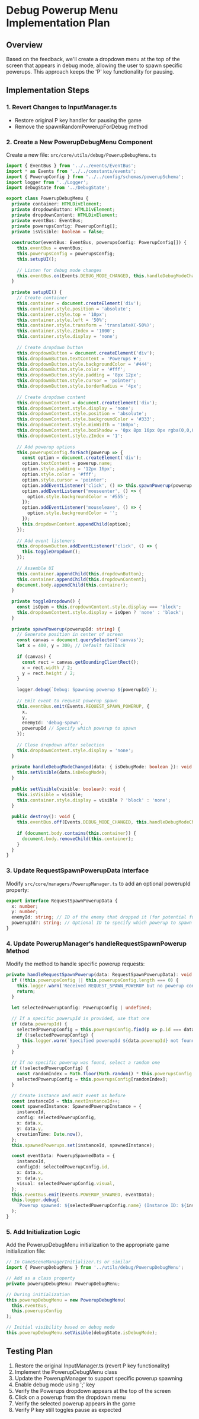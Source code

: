 # Debug Powerup Menu Implementation Plan

## Overview
Based on the feedback, we'll create a dropdown menu at the top of the screen that appears in debug mode, allowing the user to spawn specific powerups. This approach keeps the 'P' key functionality for pausing.

## Implementation Steps

### 1. Revert Changes to InputManager.ts
- Restore original P key handler for pausing the game
- Remove the spawnRandomPowerupForDebug method

### 2. Create a New PowerupDebugMenu Component
Create a new file: `src/core/utils/debug/PowerupDebugMenu.ts`

```typescript
import { EventBus } from '../../events/EventBus';
import * as Events from '../../constants/events';
import { PowerupConfig } from '../../config/schemas/powerupSchema';
import logger from '../Logger';
import debugState from '../DebugState';

export class PowerupDebugMenu {
  private container: HTMLDivElement;
  private dropdownButton: HTMLDivElement;
  private dropdownContent: HTMLDivElement;
  private eventBus: EventBus;
  private powerupsConfig: PowerupConfig[];
  private isVisible: boolean = false;
  
  constructor(eventBus: EventBus, powerupsConfig: PowerupConfig[]) {
    this.eventBus = eventBus;
    this.powerupsConfig = powerupsConfig;
    this.setupUI();
    
    // Listen for debug mode changes
    this.eventBus.on(Events.DEBUG_MODE_CHANGED, this.handleDebugModeChanged.bind(this));
  }
  
  private setupUI() {
    // Create container
    this.container = document.createElement('div');
    this.container.style.position = 'absolute';
    this.container.style.top = '10px';
    this.container.style.left = '50%';
    this.container.style.transform = 'translateX(-50%)';
    this.container.style.zIndex = '1000';
    this.container.style.display = 'none';
    
    // Create dropdown button
    this.dropdownButton = document.createElement('div');
    this.dropdownButton.textContent = 'Powerups ▼';
    this.dropdownButton.style.backgroundColor = '#444';
    this.dropdownButton.style.color = '#fff';
    this.dropdownButton.style.padding = '8px 12px';
    this.dropdownButton.style.cursor = 'pointer';
    this.dropdownButton.style.borderRadius = '4px';
    
    // Create dropdown content
    this.dropdownContent = document.createElement('div');
    this.dropdownContent.style.display = 'none';
    this.dropdownContent.style.position = 'absolute';
    this.dropdownContent.style.backgroundColor = '#333';
    this.dropdownContent.style.minWidth = '160px';
    this.dropdownContent.style.boxShadow = '0px 8px 16px 0px rgba(0,0,0,0.2)';
    this.dropdownContent.style.zIndex = '1';
    
    // Add powerup options
    this.powerupsConfig.forEach(powerup => {
      const option = document.createElement('div');
      option.textContent = powerup.name;
      option.style.padding = '12px 16px';
      option.style.color = '#fff';
      option.style.cursor = 'pointer';
      option.addEventListener('click', () => this.spawnPowerup(powerup.id));
      option.addEventListener('mouseenter', () => {
        option.style.backgroundColor = '#555';
      });
      option.addEventListener('mouseleave', () => {
        option.style.backgroundColor = '';
      });
      this.dropdownContent.appendChild(option);
    });
    
    // Add event listeners
    this.dropdownButton.addEventListener('click', () => {
      this.toggleDropdown();
    });
    
    // Assemble UI
    this.container.appendChild(this.dropdownButton);
    this.container.appendChild(this.dropdownContent);
    document.body.appendChild(this.container);
  }
  
  private toggleDropdown() {
    const isOpen = this.dropdownContent.style.display === 'block';
    this.dropdownContent.style.display = isOpen ? 'none' : 'block';
  }
  
  private spawnPowerup(powerupId: string) {
    // Generate position in center of screen
    const canvas = document.querySelector('canvas');
    let x = 400, y = 300; // Default fallback
    
    if (canvas) {
      const rect = canvas.getBoundingClientRect();
      x = rect.width / 2;
      y = rect.height / 2;
    }
    
    logger.debug(`Debug: Spawning powerup ${powerupId}`);
    
    // Emit event to request powerup spawn
    this.eventBus.emit(Events.REQUEST_SPAWN_POWERUP, {
      x,
      y,
      enemyId: 'debug-spawn',
      powerupId // Specify which powerup to spawn
    });
    
    // Close dropdown after selection
    this.dropdownContent.style.display = 'none';
  }
  
  private handleDebugModeChanged(data: { isDebugMode: boolean }): void {
    this.setVisible(data.isDebugMode);
  }
  
  public setVisible(visible: boolean): void {
    this.isVisible = visible;
    this.container.style.display = visible ? 'block' : 'none';
  }
  
  public destroy(): void {
    this.eventBus.off(Events.DEBUG_MODE_CHANGED, this.handleDebugModeChanged.bind(this));
    
    if (document.body.contains(this.container)) {
      document.body.removeChild(this.container);
    }
  }
}
```

### 3. Update RequestSpawnPowerupData Interface
Modify `src/core/managers/PowerupManager.ts` to add an optional powerupId property:

```typescript
export interface RequestSpawnPowerupData {
  x: number;
  y: number;
  enemyId: string; // ID of the enemy that dropped it (for potential future logic)
  powerupId?: string; // Optional ID to specify which powerup to spawn
}
```

### 4. Update PowerupManager's handleRequestSpawnPowerup Method
Modify the method to handle specific powerup requests:

```typescript
private handleRequestSpawnPowerup(data: RequestSpawnPowerupData): void {
  if (!this.powerupsConfig || this.powerupsConfig.length === 0) {
    this.logger.warn('Received REQUEST_SPAWN_POWERUP but no powerup configurations are loaded.');
    return;
  }

  let selectedPowerupConfig: PowerupConfig | undefined;
  
  // If a specific powerupId is provided, use that one
  if (data.powerupId) {
    selectedPowerupConfig = this.powerupsConfig.find(p => p.id === data.powerupId);
    if (!selectedPowerupConfig) {
      this.logger.warn(`Specified powerupId ${data.powerupId} not found. Selecting random powerup.`);
    }
  }
  
  // If no specific powerup was found, select a random one
  if (!selectedPowerupConfig) {
    const randomIndex = Math.floor(Math.random() * this.powerupsConfig.length);
    selectedPowerupConfig = this.powerupsConfig[randomIndex];
  }

  // Create instance and emit event as before
  const instanceId = this.nextInstanceId++;
  const spawnedInstance: SpawnedPowerupInstance = {
    instanceId,
    config: selectedPowerupConfig,
    x: data.x,
    y: data.y,
    creationTime: Date.now(),
  };
  this.spawnedPowerups.set(instanceId, spawnedInstance);

  const eventData: PowerupSpawnedData = {
    instanceId,
    configId: selectedPowerupConfig.id,
    x: data.x,
    y: data.y,
    visual: selectedPowerupConfig.visual,
  };
  this.eventBus.emit(Events.POWERUP_SPAWNED, eventData);
  this.logger.debug(
    `Powerup spawned: ${selectedPowerupConfig.name} (Instance ID: ${instanceId}) at (${data.x}, ${data.y})`
  );
}
```

### 5. Add Initialization Logic
Add the PowerupDebugMenu initialization to the appropriate game initialization file:

```typescript
// In GameSceneManagerInitializer.ts or similar
import { PowerupDebugMenu } from '../utils/debug/PowerupDebugMenu';

// Add as a class property
private powerupDebugMenu: PowerupDebugMenu;

// During initialization
this.powerupDebugMenu = new PowerupDebugMenu(
  this.eventBus,
  this.powerupsConfig
);

// Initial visibility based on debug mode
this.powerupDebugMenu.setVisible(debugState.isDebugMode);
```

## Testing Plan

1. Restore the original InputManager.ts (revert P key functionality)
2. Implement the PowerupDebugMenu class
3. Update the PowerupManager to support specific powerup spawning
4. Enable debug mode using ';' key
5. Verify the Powerups dropdown appears at the top of the screen
6. Click on a powerup from the dropdown menu
7. Verify the selected powerup appears in the game
8. Verify P key still toggles pause as expected